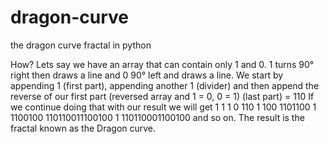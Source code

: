 # dragon-curve
the dragon curve fractal in python


How?
Lets say we have an array that can contain only 1 and 0. 1 turns 90° right then draws a line and 0 90° left and draws a line.
We start by appending 1 (first part), appending another 1 (divider) and then append the reverse of our first part (reversed array and 1 = 0, 0 = 1) (last part)
 = 110
If we continue doing that with our result we will get 
1
1               1 0
110             1 100
1101100         1 1100100
110110011100100 1 110110001100100
and so on. 
The result is the fractal known as the Dragon curve.
